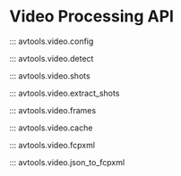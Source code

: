 # Video Processing API

::: avtools.video.config

::: avtools.video.detect

::: avtools.video.shots

::: avtools.video.extract_shots

::: avtools.video.frames

::: avtools.video.cache

::: avtools.video.fcpxml

::: avtools.video.json_to_fcpxml 